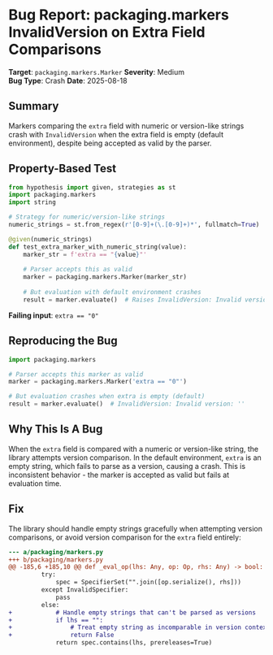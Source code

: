 # Bug Report: packaging.markers InvalidVersion on Extra Field Comparisons

**Target**: `packaging.markers.Marker`
**Severity**: Medium  
**Bug Type**: Crash
**Date**: 2025-08-18

## Summary

Markers comparing the `extra` field with numeric or version-like strings crash with `InvalidVersion` when the extra field is empty (default environment), despite being accepted as valid by the parser.

## Property-Based Test

```python
from hypothesis import given, strategies as st
import packaging.markers
import string

# Strategy for numeric/version-like strings
numeric_strings = st.from_regex(r'[0-9]+(\.[0-9]+)*', fullmatch=True)

@given(numeric_strings)
def test_extra_marker_with_numeric_string(value):
    marker_str = f'extra == "{value}"'
    
    # Parser accepts this as valid
    marker = packaging.markers.Marker(marker_str)
    
    # But evaluation with default environment crashes
    result = marker.evaluate()  # Raises InvalidVersion: Invalid version: ''
```

**Failing input**: `extra == "0"`

## Reproducing the Bug

```python
import packaging.markers

# Parser accepts this marker as valid
marker = packaging.markers.Marker('extra == "0"')

# But evaluation crashes when extra is empty (default)
result = marker.evaluate()  # InvalidVersion: Invalid version: ''
```

## Why This Is A Bug

When the `extra` field is compared with a numeric or version-like string, the library attempts version comparison. In the default environment, `extra` is an empty string, which fails to parse as a version, causing a crash. This is inconsistent behavior - the marker is accepted as valid but fails at evaluation time.

## Fix

The library should handle empty strings gracefully when attempting version comparisons, or avoid version comparison for the `extra` field entirely:

```diff
--- a/packaging/markers.py
+++ b/packaging/markers.py
@@ -185,6 +185,10 @@ def _eval_op(lhs: Any, op: Op, rhs: Any) -> bool:
         try:
             spec = SpecifierSet("".join([op.serialize(), rhs]))
         except InvalidSpecifier:
             pass
         else:
+            # Handle empty strings that can't be parsed as versions
+            if lhs == "":
+                # Treat empty string as incomparable in version context
+                return False
             return spec.contains(lhs, prereleases=True)
```
